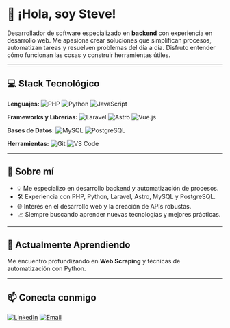 
# 👋 ¡Hola, soy Steve!

Desarrollador de software especializado en **backend** con experiencia en desarrollo web. Me apasiona crear soluciones que simplifican procesos, automatizan tareas y resuelven problemas del día a día. Disfruto entender cómo funcionan las cosas y construir herramientas útiles.

---

## 💻 Stack Tecnológico

**Lenguajes:**
![PHP](https://img.shields.io/badge/PHP-777BB4?style=for-the-badge&logo=php&logoColor=white)
![Python](https://img.shields.io/badge/Python-3776AB?style=for-the-badge&logo=python&logoColor=white)
![JavaScript](https://img.shields.io/badge/JavaScript-F7DF1E?style=for-the-badge&logo=javascript&logoColor=black)


**Frameworks y Librerías:**
![Laravel](https://img.shields.io/badge/Laravel-FF2D20?style=for-the-badge&logo=laravel&logoColor=white)
![Astro](https://img.shields.io/badge/Astro-FF5D01?style=for-the-badge&logo=astro&logoColor=white)
![Vue.js](https://img.shields.io/badge/Vue.js-4FC08D?style=for-the-badge&logo=vue.js&logoColor=white)

**Bases de Datos:**
![MySQL](https://img.shields.io/badge/MySQL-4479A1?style=for-the-badge&logo=mysql&logoColor=white)
![PostgreSQL](https://img.shields.io/badge/PostgreSQL-316192?style=for-the-badge&logo=postgresql&logoColor=white)

**Herramientas:**
![Git](https://img.shields.io/badge/Git-F05032?style=for-the-badge&logo=git&logoColor=white)
![VS Code](https://img.shields.io/badge/VS%20Code-007ACC?style=for-the-badge&logo=visualstudiocode&logoColor=white)

---

## 🚀 Sobre mí

- 💡 Me especializo en desarrollo backend y automatización de procesos.
- 🛠️ Experiencia con PHP, Python, Laravel, Astro, MySQL y PostgreSQL.
- 🌐 Interés en el desarrollo web y la creación de APIs robustas.
- 📈 Siempre buscando aprender nuevas tecnologías y mejores prácticas.

---

## 🌱 Actualmente Aprendiendo

Me encuentro profundizando en **Web Scraping** y técnicas de automatización con Python.

---

## 📫 Conecta conmigo

[![LinkedIn](https://img.shields.io/badge/LinkedIn-0077B5?style=for-the-badge&logo=linkedin&logoColor=white)](https://www.linkedin.com/in/luis-steve-d%C3%ADaz-olvera/)
[![Email](https://img.shields.io/badge/Email-D14836?style=for-the-badge&logo=gmail&logoColor=white)](mailto:stevediazjobs@gmail.com)

